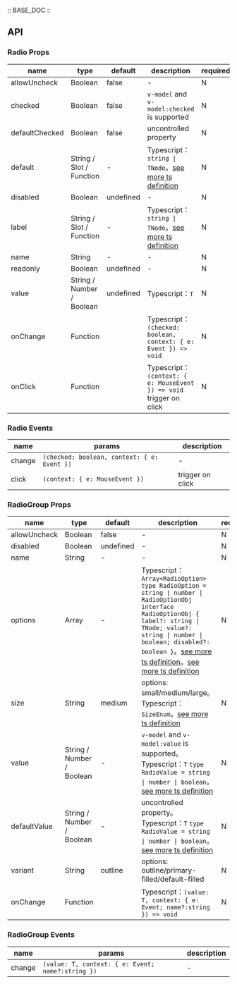 :: BASE_DOC ::

## API

### Radio Props

name | type | default | description | required
-- | -- | -- | -- | --
allowUncheck | Boolean | false | \- | N
checked | Boolean | false | `v-model` and `v-model:checked` is supported | N
defaultChecked | Boolean | false | uncontrolled property | N
default | String / Slot / Function | - | Typescript：`string \| TNode`。[see more ts definition](https://github.com/Tencent/tdesign-vue-next/blob/develop/src/common.ts) | N
disabled | Boolean | undefined | \- | N
label | String / Slot / Function | - | Typescript：`string \| TNode`。[see more ts definition](https://github.com/Tencent/tdesign-vue-next/blob/develop/src/common.ts) | N
name | String | - | \- | N
readonly | Boolean | undefined | \- | N
value | String / Number / Boolean | undefined | Typescript：`T` | N
onChange | Function |  | Typescript：`(checked: boolean, context: { e: Event }) => void`<br/> | N
onClick | Function |  | Typescript：`(context: { e: MouseEvent }) => void`<br/>trigger on click | N

### Radio Events

name | params | description
-- | -- | --
change | `(checked: boolean, context: { e: Event })` | \-
click | `(context: { e: MouseEvent })` | trigger on click


### RadioGroup Props

name | type | default | description | required
-- | -- | -- | -- | --
allowUncheck | Boolean | false | \- | N
disabled | Boolean | undefined | \- | N
name | String | - | \- | N
options | Array | - | Typescript：`Array<RadioOption>` `type RadioOption = string \| number \| RadioOptionObj` `interface RadioOptionObj { label?: string \| TNode; value?: string \| number \| boolean; disabled?: boolean }`。[see more ts definition](https://github.com/Tencent/tdesign-vue-next/blob/develop/src/common.ts)。[see more ts definition](https://github.com/Tencent/tdesign-vue-next/tree/develop/src/radio/type.ts) | N
size | String | medium | options: small/medium/large。Typescript：`SizeEnum`。[see more ts definition](https://github.com/Tencent/tdesign-vue-next/blob/develop/src/common.ts) | N
value | String / Number / Boolean | - | `v-model` and `v-model:value` is supported。Typescript：`T` `type RadioValue = string \| number \| boolean`。[see more ts definition](https://github.com/Tencent/tdesign-vue-next/tree/develop/src/radio/type.ts) | N
defaultValue | String / Number / Boolean | - | uncontrolled property。Typescript：`T` `type RadioValue = string \| number \| boolean`。[see more ts definition](https://github.com/Tencent/tdesign-vue-next/tree/develop/src/radio/type.ts) | N
variant | String | outline | options: outline/primary-filled/default-filled | N
onChange | Function |  | Typescript：`(value: T, context: { e: Event; name?:string }) => void`<br/> | N

### RadioGroup Events

name | params | description
-- | -- | --
change | `(value: T, context: { e: Event; name?:string })` | \-
